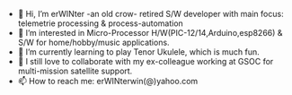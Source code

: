 - 👋 Hi, I’m erWINter -an old crow- retired S/W developer with main focus: telemetrie processing & process-automation
- 👀 I’m interested in Micro-Processor H/W(PIC-12/14,Arduino,esp8266) & S/W for home/hobby/music applications.
- 🌱 I’m currently learning to play Tenor Ukulele, which is much fun.
- 💞️ I still love to collaborate with my ex-colleague working at GSOC for multi-mission satellite support.
- 📫 How to reach me: erWINterwin(@)yahoo.com

<!---
erWINter/erWINter is a ✨ special ✨ repository because its `README.md` (this file) appears on your GitHub profile.
You can click the Preview link to take a look at your changes.
--->

